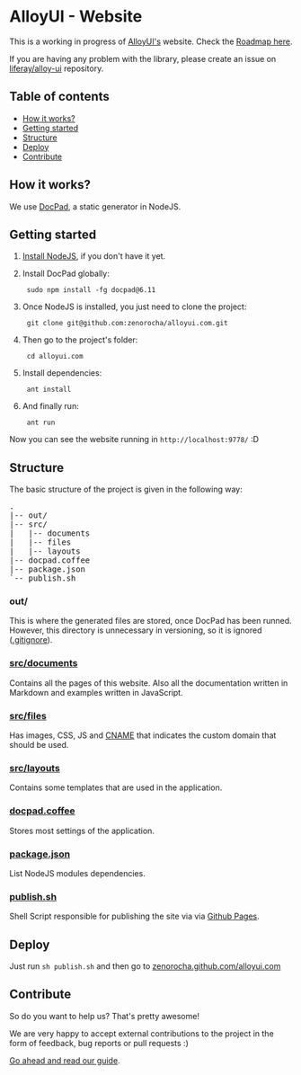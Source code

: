 # AlloyUI - Website

This is a working in progress of [AlloyUI's](https://github.com/liferay/alloy-ui/) website. Check the [Roadmap here](https://github.com/zenorocha/alloyui.com/wiki/Roadmap).

If you are having any problem with the library, please create an issue on [liferay/alloy-ui](https://github.com/liferay/alloy-ui/) repository.

## Table of contents

* [How it works?](#how-it-works)
* [Getting started](#getting-started)
* [Structure](#structure)
* [Deploy](#deploy)
* [Contribute](#contribute)

## How it works?

We use [DocPad](https://github.com/bevry/docpad), a static generator in NodeJS.

## Getting started

1. [Install NodeJS](https://github.com/bevry/community/wiki/Installing-Node), if you don't have it yet.

2. Install DocPad globally:

		sudo npm install -fg docpad@6.11

3. Once NodeJS is installed, you just need to clone the project:

		git clone git@github.com:zenorocha/alloyui.com.git

4. Then go to the project's folder:

		cd alloyui.com

5. Install dependencies:

		ant install

6. And finally run:

		ant run

Now you can see the website running in `http://localhost:9778/` :D

## Structure

The basic structure of the project is given in the following way:

<pre>
.
|-- out/
|-- src/
|   |-- documents
|   |-- files
|   |-- layouts
|-- docpad.coffee
|-- package.json
`-- publish.sh
</pre>

### out/

This is where the generated files are stored, once DocPad has been runned. However, this directory is unnecessary in versioning, so it is ignored ([.gitignore](https://github.com/zenorocha/alloyui.com/blob/master/.gitignore)).

### [src/documents](https://github.com/zenorocha/alloyui.com/blob/master/src/documents)

Contains all the pages of this website. Also all the documentation written in Markdown and examples written in JavaScript.

### [src/files](https://github.com/zenorocha/alloyui.com/tree/master/src/files)

Has images, CSS, JS and [CNAME](https://github.com/zenorocha/alloyui.com/blob/master/src/files/CNAME) that indicates the custom domain that should be used.

### [src/layouts](https://github.com/zenorocha/alloyui.com/tree/master/src/layouts)

Contains some templates that are used in the application.

### [docpad.coffee](https://github.com/zenorocha/alloyui.com/blob/master/docpad.coffee)

Stores most settings of the application.

### [package.json](https://github.com/zenorocha/alloyui.com/blob/master/package.json)

List NodeJS modules dependencies.

### [publish.sh](https://github.com/zenorocha/alloyui.com/blob/master/publish.sh)

Shell Script responsible for publishing the site via via [Github Pages](http://pages.github.com).

## Deploy

Just run `sh publish.sh` and then go to [zenorocha.github.com/alloyui.com](http://zenorocha.github.com/alloyui.com/)

## Contribute

So do you want to help us? That's pretty awesome!

We are very happy to accept external contributions to the project in the form of feedback, bug reports or pull requests :)

[Go ahead and read our guide](http://alloyui.com/contributing).
